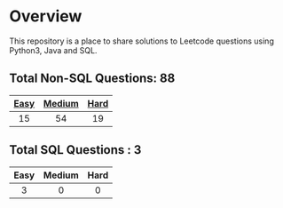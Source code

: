 # Overview

This repository is a place to share solutions to Leetcode questions using Python3, Java and SQL.


## Total Non-SQL Questions: 88

| [Easy](https://github.com/ezryn-zaharoff/leetcode-solutions/tree/master/01-easy) | [Medium](https://github.com/ezryn-zaharoff/leetcode-solutions/tree/master/02-medium) | [Hard](https://github.com/ezryn-zaharoff/leetcode-solutions/tree/master/03-hard) |
|:----:|:------:|:----:|
|  15  |   54   |  19  |


## Total SQL Questions : 3

| Easy | Medium | Hard |
|:----:|:------:|:----:|
|   3  |    0   |   0  |
